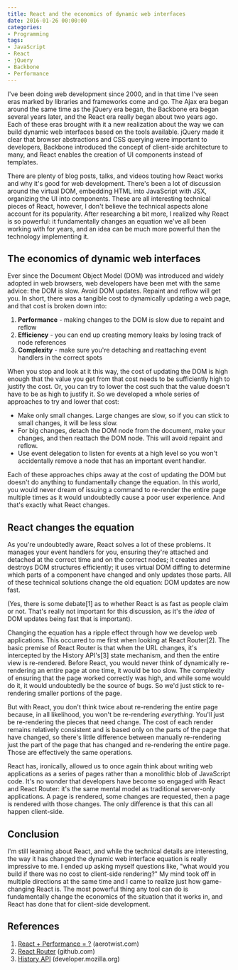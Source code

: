```yaml
---
title: React and the economics of dynamic web interfaces
date: 2016-01-26 00:00:00
categories:
- Programming
tags:
- JavaScript
- React
- jQuery
- Backbone
- Performance
---
```


I've been doing web development since 2000, and in that time I've seen eras marked by libraries and frameworks come and go. The Ajax era began around the same time as the jQuery era began, the Backbone era began several years later, and the React era really began about two years ago. Each of these eras brought with it a new realization about the way we can build dynamic web interfaces based on the tools available. jQuery made it clear that browser abstractions and CSS querying were important to developers, Backbone introduced the concept of client-side architecture to many, and React enables the creation of UI components instead of templates.

There are plenty of blog posts, talks, and videos touting how React works and why it's good for web development. There's been a lot of discussion around the virtual DOM, embedding HTML into JavaScript with JSX, organizing the UI into components. These are all interesting technical pieces of React, however, I don't believe the technical aspects alone account for its popularity. After researching a bit more, I realized why React is so powerful: it fundamentally changes an equation we've all been working with for years, and an idea can be much more powerful than the technology implementing it.

## The economics of dynamic web interfaces

Ever since the Document Object Model (DOM) was introduced and widely adopted in web browsers, web developers have been met with the same advice: the DOM is slow. Avoid DOM updates. Repaint and reflow will get you. In short, there was a tangible cost to dynamically updating a web page, and that cost is broken down into:

1. **Performance** - making changes to the DOM is slow due to repaint and reflow
1. **Efficiency** - you can end up creating memory leaks by losing track of node references
1. **Complexity** - make sure you're detaching and reattaching event handlers in the correct spots

When you stop and look at it this way, the cost of updating the DOM is high enough that the value you get from that cost needs to be sufficiently high to justify the cost. Or, you can try to lower the cost such that the value doesn't have to be as high to justify it. So we developed a whole series of approaches to try and lower that cost:

* Make only small changes. Large changes are slow, so if you can stick to small changes, it will be less slow.
* For big changes, detach the DOM node from the document, make your changes, and then reattach the DOM node. This will avoid repaint and reflow.
* Use event delegation to listen for events at a high level so you won't accidentally remove a node that has an important event handler.

Each of these approaches chips away at the cost of updating the DOM but doesn't do anything to fundamentally change the equation. In this world, you would never dream of issuing a command to re-render the entire page multiple times as it would undoubtedly cause a poor user experience. And that's exactly what React changes.

## React changes the equation

As you're undoubtedly aware, React solves a lot of these problems. It manages your event handlers for you, ensuring they're attached and detached at the correct time and on the correct nodes; it creates and destroys DOM structures efficiently; it uses virtual DOM diffing to determine which parts of a component have changed and only updates those parts. All of these technical solutions change the old equation: DOM updates are now fast.

(Yes, there is some debate[1] as to whether React is as fast as people claim or not. That's really not important for this discussion, as it's the *idea* of DOM updates being fast that is important).

Changing the equation has a ripple effect through how we develop web applications. This occurred to me first when looking at React Router[2]. The basic premise of React Router is that when the URL changes, it's intercepted by the History API's[3] state mechanism, and then the entire view is re-rendered. Before React, you would never think of dynamically re-rendering an entire page at one time, it would be too slow. The complexity of ensuring that the page worked correctly was high, and while some would do it, it would undoubtedly be the source of bugs. So we'd just stick to re-rendering smaller portions of the page.

But with React, you don't think twice about re-rendering the entire page because, in all likelihood, you won't be re-rendering *everything*. You'll just be re-rendering the pieces that need change. The cost of each render remains relatively consistent and is based only on the parts of the page that have changed, so there's little difference between manually re-rendering just the part of the page that has changed and re-rendering the entire page. Those are effectively the same operations.

React has, ironically, allowed us to once again think about writing web applications as a series of pages rather than a monolithic blob of JavaScript code. It's no wonder that developers have become so engaged with React and React Router: it's the same mental model as traditional server-only applications. A page is rendered, some changes are requested, then a page is rendered with those changes. The only difference is that this can all happen client-side.

## Conclusion

I'm still learning about React, and while the technical details are interesting, the way it has changed the dynamic web interface equation is really impressive to me. I ended up asking myself questions like, "what would you build if there was no cost to client-side rendering?" My mind took off in multiple directions at the same time and I came to realize just how game-changing React is. The most powerful thing any tool can do is fundamentally change the economics of the situation that it works in, and React has done that for client-side development.


## References

1. [React + Performance = ?](https://aerotwist.com/blog/react-plus-performance-equals-what/) (aerotwist.com)
1. [React Router](https://github.com/rackt/react-router) (github.com)
1. [History API](https://developer.mozilla.org/en-US/docs/Web/API/History_API) (developer.mozilla.org)
